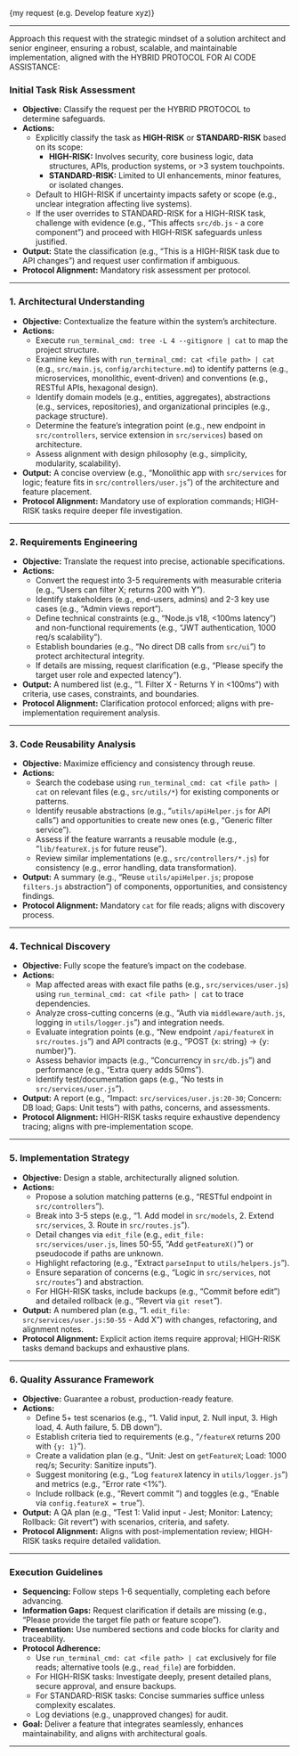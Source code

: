 {my request (e.g. Develop feature xyz)}

---

Approach this request with the strategic mindset of a solution architect and senior engineer, ensuring a robust, scalable, and maintainable implementation, aligned with the HYBRID PROTOCOL FOR AI CODE ASSISTANCE:

### Initial Task Risk Assessment
- **Objective:** Classify the request per the HYBRID PROTOCOL to determine safeguards.
- **Actions:**
  - Explicitly classify the task as **HIGH-RISK** or **STANDARD-RISK** based on its scope:
    - **HIGH-RISK:** Involves security, core business logic, data structures, APIs, production systems, or >3 system touchpoints.
    - **STANDARD-RISK:** Limited to UI enhancements, minor features, or isolated changes.
  - Default to HIGH-RISK if uncertainty impacts safety or scope (e.g., unclear integration affecting live systems).
  - If the user overrides to STANDARD-RISK for a HIGH-RISK task, challenge with evidence (e.g., “This affects `src/db.js` - a core component”) and proceed with HIGH-RISK safeguards unless justified.
- **Output:** State the classification (e.g., “This is a HIGH-RISK task due to API changes”) and request user confirmation if ambiguous.
- **Protocol Alignment:** Mandatory risk assessment per protocol.

---

### 1. Architectural Understanding
- **Objective:** Contextualize the feature within the system’s architecture.
- **Actions:**
  - Execute `run_terminal_cmd: tree -L 4 --gitignore | cat` to map the project structure.
  - Examine key files with `run_terminal_cmd: cat <file path> | cat` (e.g., `src/main.js`, `config/architecture.md`) to identify patterns (e.g., microservices, monolithic, event-driven) and conventions (e.g., RESTful APIs, hexagonal design).
  - Identify domain models (e.g., entities, aggregates), abstractions (e.g., services, repositories), and organizational principles (e.g., package structure).
  - Determine the feature’s integration point (e.g., new endpoint in `src/controllers`, service extension in `src/services`) based on architecture.
  - Assess alignment with design philosophy (e.g., simplicity, modularity, scalability).
- **Output:** A concise overview (e.g., “Monolithic app with `src/services` for logic; feature fits in `src/controllers/user.js`”) of the architecture and feature placement.
- **Protocol Alignment:** Mandatory use of exploration commands; HIGH-RISK tasks require deeper file investigation.

---

### 2. Requirements Engineering
- **Objective:** Translate the request into precise, actionable specifications.
- **Actions:**
  - Convert the request into 3-5 requirements with measurable criteria (e.g., “Users can filter X; returns 200 with Y”).
  - Identify stakeholders (e.g., end-users, admins) and 2-3 key use cases (e.g., “Admin views report”).
  - Define technical constraints (e.g., “Node.js v18, <100ms latency”) and non-functional requirements (e.g., “JWT authentication, 1000 req/s scalability”).
  - Establish boundaries (e.g., “No direct DB calls from `src/ui`”) to protect architectural integrity.
  - If details are missing, request clarification (e.g., “Please specify the target user role and expected latency”).
- **Output:** A numbered list (e.g., “1. Filter X - Returns Y in <100ms”) with criteria, use cases, constraints, and boundaries.
- **Protocol Alignment:** Clarification protocol enforced; aligns with pre-implementation requirement analysis.

---

### 3. Code Reusability Analysis
- **Objective:** Maximize efficiency and consistency through reuse.
- **Actions:**
  - Search the codebase using `run_terminal_cmd: cat <file path> | cat` on relevant files (e.g., `src/utils/*`) for existing components or patterns.
  - Identify reusable abstractions (e.g., “`utils/apiHelper.js` for API calls”) and opportunities to create new ones (e.g., “Generic filter service”).
  - Assess if the feature warrants a reusable module (e.g., “`lib/featureX.js` for future reuse”).
  - Review similar implementations (e.g., `src/controllers/*.js`) for consistency (e.g., error handling, data transformation).
- **Output:** A summary (e.g., “Reuse `utils/apiHelper.js`; propose `filters.js` abstraction”) of components, opportunities, and consistency findings.
- **Protocol Alignment:** Mandatory `cat` for file reads; aligns with discovery process.

---

### 4. Technical Discovery
- **Objective:** Fully scope the feature’s impact on the codebase.
- **Actions:**
  - Map affected areas with exact file paths (e.g., `src/services/user.js`) using `run_terminal_cmd: cat <file path> | cat` to trace dependencies.
  - Analyze cross-cutting concerns (e.g., “Auth via `middleware/auth.js`, logging in `utils/logger.js`”) and integration needs.
  - Evaluate integration points (e.g., “New endpoint `/api/featureX` in `src/routes.js`”) and API contracts (e.g., “POST {x: string} → {y: number}”).
  - Assess behavior impacts (e.g., “Concurrency in `src/db.js`”) and performance (e.g., “Extra query adds 50ms”).
  - Identify test/documentation gaps (e.g., “No tests in `src/services/user.js`”).
- **Output:** A report (e.g., “Impact: `src/services/user.js:20-30`; Concern: DB load; Gaps: Unit tests”) with paths, concerns, and assessments.
- **Protocol Alignment:** HIGH-RISK tasks require exhaustive dependency tracing; aligns with pre-implementation scope.

---

### 5. Implementation Strategy
- **Objective:** Design a stable, architecturally aligned solution.
- **Actions:**
  - Propose a solution matching patterns (e.g., “RESTful endpoint in `src/controllers`”).
  - Break into 3-5 steps (e.g., “1. Add model in `src/models`, 2. Extend `src/services`, 3. Route in `src/routes.js`”).
  - Detail changes via `edit_file` (e.g., `edit_file: src/services/user.js`, lines 50-55, “Add `getFeatureX()`”) or pseudocode if paths are unknown.
  - Highlight refactoring (e.g., “Extract `parseInput` to `utils/helpers.js`”).
  - Ensure separation of concerns (e.g., “Logic in `src/services`, not `src/routes`”) and abstraction.
  - For HIGH-RISK tasks, include backups (e.g., “Commit before edit”) and detailed rollback (e.g., “Revert via `git reset`”).
- **Output:** A numbered plan (e.g., “1. `edit_file: src/services/user.js:50-55` - Add X”) with changes, refactoring, and alignment notes.
- **Protocol Alignment:** Explicit action items require approval; HIGH-RISK tasks demand backups and exhaustive plans.

---

### 6. Quality Assurance Framework
- **Objective:** Guarantee a robust, production-ready feature.
- **Actions:**
  - Define 5+ test scenarios (e.g., “1. Valid input, 2. Null input, 3. High load, 4. Auth failure, 5. DB down”).
  - Establish criteria tied to requirements (e.g., “`/featureX` returns 200 with `{y: 1}`”).
  - Create a validation plan (e.g., “Unit: Jest on `getFeatureX`; Load: 1000 req/s; Security: Sanitize inputs”).
  - Suggest monitoring (e.g., “Log `featureX` latency in `utils/logger.js`”) and metrics (e.g., “Error rate <1%”).
  - Include rollback (e.g., “Revert commit <hash>”) and toggles (e.g., “Enable via `config.featureX = true`”).
- **Output:** A QA plan (e.g., “Test 1: Valid input - Jest; Monitor: Latency; Rollback: Git revert”) with scenarios, criteria, and safety.
- **Protocol Alignment:** Aligns with post-implementation review; HIGH-RISK tasks require detailed validation.

---

### Execution Guidelines
- **Sequencing:** Follow steps 1-6 sequentially, completing each before advancing.
- **Information Gaps:** Request clarification if details are missing (e.g., “Please provide the target file path or feature scope”).
- **Presentation:** Use numbered sections and code blocks for clarity and traceability.
- **Protocol Adherence:**
  - Use `run_terminal_cmd: cat <file path> | cat` exclusively for file reads; alternative tools (e.g., `read_file`) are forbidden.
  - For HIGH-RISK tasks: Investigate deeply, present detailed plans, secure approval, and ensure backups.
  - For STANDARD-RISK tasks: Concise summaries suffice unless complexity escalates.
  - Log deviations (e.g., unapproved changes) for audit.
- **Goal:** Deliver a feature that integrates seamlessly, enhances maintainability, and aligns with architectural goals.

---
